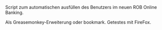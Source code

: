 Script zum automatischen ausfüllen des Benutzers im neuen ROB Online Banking.

Als Greasemonkey-Erweiterung oder bookmark. Getestes mit FireFox.
